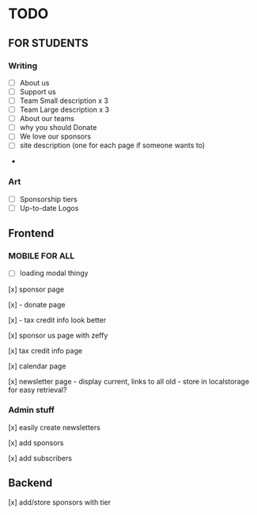 # TODO

## FOR STUDENTS

### Writing
- [ ] About us
- [ ] Support us
- [ ] Team Small description x 3
- [ ] Team Large description x 3
- [ ] About our teams
- [ ] why you should Donate
- [ ] We love our sponsors
- [ ] site description (one for each page if someone wants to)
- 
### Art 
- [ ] Sponsorship tiers
- [ ] Up-to-date Logos

## Frontend

### MOBILE FOR ALL 

- [ ] loading modal thingy

[x] sponsor page

[x] -  donate page

[x] - tax credit info look better

[x] sponsor us page with zeffy

[x] tax credit info page

[x] calendar page

[x] newsletter page - display current, links to all old - store in localstorage for easy retrieval?

### Admin stuff
[x] easily create newsletters

[x] add sponsors 

[x] add subscribers

## Backend
[x] add/store sponsors with tier